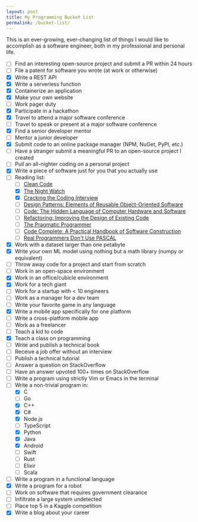 ```yaml
---
layout: post
title: My Programming Bucket List
permalink: /bucket-list/
---
```


This is an ever-growing, ever-changing list of things I would like to accomplish as a software engineer, both in my professional and personal life.

- [ ] Find an interesting open-source project and submit a PR within 24 hours 
- [ ] File a patent for software you wrote (at work or otherwise)
- [x] Write a REST API
- [x] Write a serverless function
- [x] Containerize an application
- [x] Make your own website
- [ ] Work pager duty
- [x] Participate in a hackathon
- [x] Travel to attend a major software conference
- [ ] Travel to speak or present at a major software conference
- [x] Find a senior developer mentor
- [ ] Mentor a junior developer
- [x] Submit code to an online package manager (NPM, NuGet, PyPI, etc.)
- [ ] Have a stranger submit a meaningful PR to an open-source project I created
- [ ] Pull an all-nighter coding on a personal project
- [x] Write a piece of software just for you that you actually use
- [ ] Reading list: 
    - [ ] [Clean Code](https://www.amazon.com/Clean-Code-Handbook-Software-Craftsmanship/dp/0132350882)
    - [x] [The Night Watch](https://www.usenix.org/system/files/1311_05-08_mickens.pdf)
    - [x] [Cracking the Coding Interview](https://www.amazon.com/Cracking-Coding-Interview-Programming-Questions/dp/0984782850/ref=dp_ob_title_bk)
    - [ ] [Design Patterns: Elements of Reusable Object-Oriented Software](https://www.amazon.com/Design-Patterns-Elements-Reusable-Object-Oriented/dp/0201633612)
    - [ ] [Code: The Hidden Language of Computer Hardware and Software](https://www.amazon.com/Code-Language-Computer-Hardware-Software/dp/0735611319)
    - [ ] [Refactoring: Improving the Design of Existing Code](https://www.amazon.com/Refactoring-Improving-Design-Existing-Code/dp/0201485672)
    - [ ] [The Pragmatic Programmer](https://www.amazon.com/Pragmatic-Programmer-Journeyman-Master/dp/020161622X)
    - [ ] [Code Complete: A Practical Handbook of Software Construction](https://www.amazon.com/Code-Complete-Practical-Handbook-Construction/dp/0735619670/ref=pd_lpo_sbs_14_t_1?_encoding=UTF8&psc=1&refRID=K75WSC0JK6J62XWX4AHR)
    - [ ] [Real Programmers Don't Use PASCAL](http://web.mit.edu/humor/Computers/real.programmers)
- [x] Work with a dataset larger than one petabyte
- [x] Write your own ML model using nothing but a math library (numpy or equivalent)
- [ ] Throw away code for a project and start from scratch
- [ ] Work in an open-space environment
- [x] Work in an office/cubicle environment
- [x] Work for a tech giant
- [ ] Work for a startup with < 10 engineers
- [ ] Work as a manager for a dev team
- [ ] Write your favorite game in any language
- [x] Write a mobile app specifically for one platform
- [ ] Write a cross-platform mobile app
- [ ] Work as a freelancer
- [ ] Teach a kid to code
- [x] Teach a class on programming
- [ ] Write and publish a technical book
- [ ] Receive a job offer without an interview
- [ ] Publish a technical tutorial
- [ ] Answer a question on StackOverflow
- [ ] Have an answer upvoted 100+ times on StackOverflow
- [ ] Write a program using strictly Vim or Emacs in the terminal
- [ ] Write a non-trivial program in:
    - [x] C
    - [ ] Go
    - [x] C++
    - [x] C#
    - [x] Node.js
    - [ ] TypeScript
    - [x] Python
    - [x] Java
    - [x] Android
    - [ ] Swift
    - [ ] Rust
    - [ ] Elixir
    - [ ] Scala
- [ ] Write a program in a functional language
- [x] Write a program for a robot
- [ ] Work on software that requires government clearance
- [ ] Infiltrate a large system undetected
- [ ] Place top 5 in a Kaggle competition
- [x] Write a blog about your career 